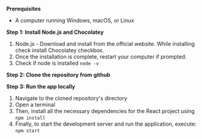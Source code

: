 **Prerequisites**

- A computer running Windows, macOS, or Linux

**Step 1: Install Node.js and Chocolatey**

1. Node.js - Download and install from the official website. While installing check install Chocolatey
   checkbox.
2. Once the installation is complete, restart your computer if prompted.
3. Check if node is installed `node -v`

**Step 2: Clone the repository from github**

**Step 3: Run the app locally**

1. Navigate to the cloned repository's directory
2. Open a terminal
3. Then, install all the necessary dependencies for the React project using `npm install`
4. Finally, to start the development server and run the application, execute: `npm start`
